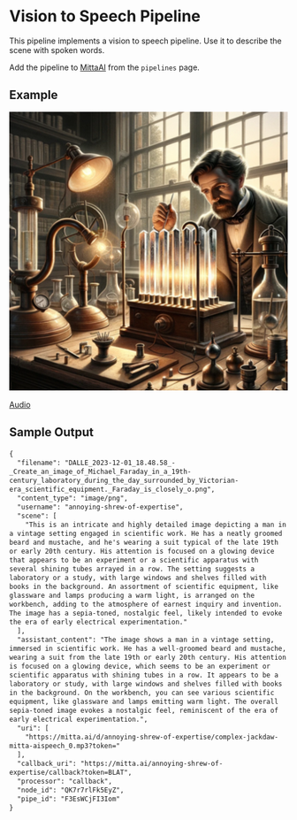 # Vision to Speech Pipeline
This pipeline implements a vision to speech pipeline. Use it to describe the scene with spoken words.

Add the pipeline to [MittaAI](https://mitta.ai) from the `pipelines` page.

## Example
![Faraday](https://github.com/MittaAI/mitta-community/blob/main/cookbooks/visionspeech/experiment.png?raw=true)

[Audio](https://github.com/MittaAI/mitta-community/raw/main/cookbooks/visionspeech/complex-jackdaw-mitta-aispeech_0.mp3)

## Sample Output
```
{
  "filename": "DALLE_2023-12-01_18.48.58_-_Create_an_image_of_Michael_Faraday_in_a_19th-century_laboratory_during_the_day_surrounded_by_Victorian-era_scientific_equipment._Faraday_is_closely_o.png",
  "content_type": "image/png",
  "username": "annoying-shrew-of-expertise",
  "scene": [
    "This is an intricate and highly detailed image depicting a man in a vintage setting engaged in scientific work. He has a neatly groomed beard and mustache, and he's wearing a suit typical of the late 19th or early 20th century. His attention is focused on a glowing device that appears to be an experiment or a scientific apparatus with several shining tubes arrayed in a row. The setting suggests a laboratory or a study, with large windows and shelves filled with books in the background. An assortment of scientific equipment, like glassware and lamps producing a warm light, is arranged on the workbench, adding to the atmosphere of earnest inquiry and invention. The image has a sepia-toned, nostalgic feel, likely intended to evoke the era of early electrical experimentation."
  ],
  "assistant_content": "The image shows a man in a vintage setting, immersed in scientific work. He has a well-groomed beard and mustache, wearing a suit from the late 19th or early 20th century. His attention is focused on a glowing device, which seems to be an experiment or scientific apparatus with shining tubes in a row. It appears to be a laboratory or study, with large windows and shelves filled with books in the background. On the workbench, you can see various scientific equipment, like glassware and lamps emitting warm light. The overall sepia-toned image evokes a nostalgic feel, reminiscent of the era of early electrical experimentation.",
  "uri": [
    "https://mitta.ai/d/annoying-shrew-of-expertise/complex-jackdaw-mitta-aispeech_0.mp3?token="
  ],
  "callback_uri": "https://mitta.ai/annoying-shrew-of-expertise/callback?token=BLAT",
  "processor": "callback",
  "node_id": "QK7r7rlFk5EyZ",
  "pipe_id": "F3EsWCjFI3Iom"
}
```